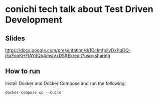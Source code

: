 # conichi tech talk about Test Driven Development

## Slides

https://docs.google.com/presentation/d/1DcImfpiIvDx1IqDQ-jEaFoqKHFIAYdQb4msjVxDSKEk/edit?usp=sharing

## How to run

Install Docker and Docker Compose and run the following:

    docker-compose up --build
